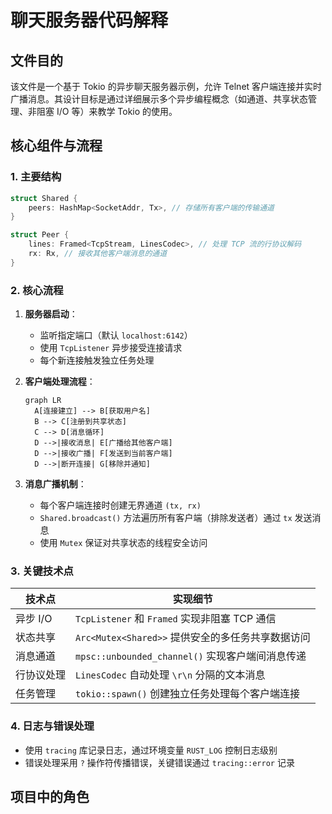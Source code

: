 # 聊天服务器代码解释

## 文件目的
该文件是一个基于 Tokio 的异步聊天服务器示例，允许 Telnet 客户端连接并实时广播消息。其设计目标是通过详细展示多个异步编程概念（如通道、共享状态管理、非阻塞 I/O 等）来教学 Tokio 的使用。

## 核心组件与流程

### 1. 主要结构
```rust
struct Shared {
    peers: HashMap<SocketAddr, Tx>, // 存储所有客户端的传输通道
}

struct Peer {
    lines: Framed<TcpStream, LinesCodec>, // 处理 TCP 流的行协议解码
    rx: Rx, // 接收其他客户端消息的通道
}
```

### 2. 核心流程
1. **服务器启动**：
   - 监听指定端口（默认 `localhost:6142`）
   - 使用 `TcpListener` 异步接受连接请求
   - 每个新连接触发独立任务处理

2. **客户端处理流程**：
   ```mermaid
   graph LR
     A[连接建立] --> B[获取用户名]
     B --> C[注册到共享状态]
     C --> D[消息循环]
     D -->|接收消息| E[广播给其他客户端]
     D -->|接收广播| F[发送到当前客户端]
     D -->|断开连接| G[移除并通知]
   ```

3. **消息广播机制**：
   - 每个客户端连接时创建无界通道 `(tx, rx)`
   - `Shared.broadcast()` 方法遍历所有客户端（排除发送者）通过 `tx` 发送消息
   - 使用 `Mutex` 保证对共享状态的线程安全访问

### 3. 关键技术点
| 技术点                | 实现细节                                                                 |
|-----------------------|--------------------------------------------------------------------------|
| 异步 I/O              | `TcpListener` 和 `Framed` 实现非阻塞 TCP 通信                              |
| 状态共享              | `Arc<Mutex<Shared>>` 提供安全的多任务共享数据访问                         |
| 消息通道              | `mpsc::unbounded_channel()` 实现客户端间消息传递                          |
| 行协议处理            | `LinesCodec` 自动处理 `\r\n` 分隔的文本消息                              |
| 任务管理              | `tokio::spawn()` 创建独立任务处理每个客户端连接                           |

### 4. 日志与错误处理
- 使用 `tracing` 库记录日志，通过环境变量 `RUST_LOG` 控制日志级别
- 错误处理采用 `?` 操作符传播错误，关键错误通过 `tracing::error` 记录

## 项目中的角色